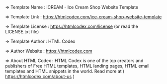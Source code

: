   =>  Template Name    : iCREAM - Ice Cream Shop Website Template

  =>  Template Link    : https://htmlcodex.com/ice-cream-shop-website-template

  =>  Template License : https://htmlcodex.com/license (or read the LICENSE.txt file)

  =>  Template Author  : HTML Codex

  =>  Author Website   : https://htmlcodex.com

  =>  About HTML Codex : HTML Codex is one of the top creators and publishers of Free HTML templates, HTML landing pages, HTML email templates and HTML snippets in the world. Read more at ( https://htmlcodex.com/about-us )
